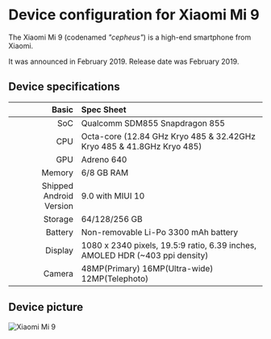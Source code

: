 Device configuration for Xiaomi Mi 9
=========================================

The Xiaomi Mi 9 (codenamed _"cepheus"_) is a high-end smartphone from Xiaomi.

It was announced in February 2019. Release date was February 2019.

## Device specifications

Basic   | Spec Sheet
-------:|:-------------------------
SoC     | Qualcomm SDM855 Snapdragon 855
CPU     | Octa-core (12.84 GHz Kryo 485 & 32.42GHz Kryo 485 & 41.8GHz Kryo 485)
GPU     | Adreno 640
Memory  | 6/8 GB RAM
Shipped Android Version | 9.0 with MIUI 10
Storage | 64/128/256 GB
Battery | Non-removable Li-Po 3300 mAh battery
Display | 1080 x 2340 pixels, 19.5:9 ratio, 6.39 inches, AMOLED HDR (~403 ppi density)
Camera  | 48MP(Primary) 16MP(Ultra-wide) 12MP(Telephoto)

## Device picture

![Xiaomi Mi 9](https://xiaomi-mi.com/uploads/CatalogueImage/mi9%20(3)_17412_1550674143.jpg "Xiaomi Mi 9 in black")
